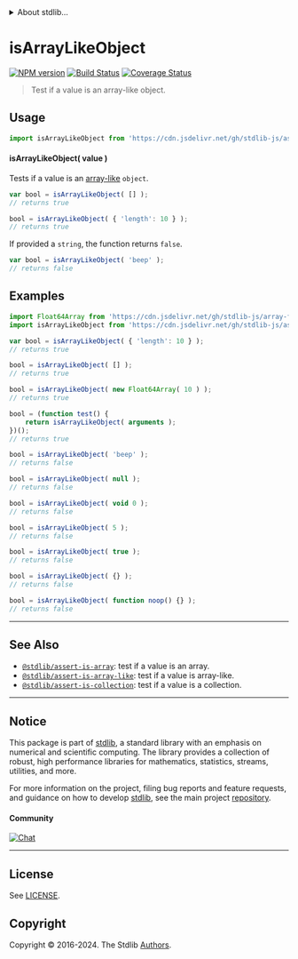 <!--

@license Apache-2.0

Copyright (c) 2018 The Stdlib Authors.

Licensed under the Apache License, Version 2.0 (the "License");
you may not use this file except in compliance with the License.
You may obtain a copy of the License at

   http://www.apache.org/licenses/LICENSE-2.0

Unless required by applicable law or agreed to in writing, software
distributed under the License is distributed on an "AS IS" BASIS,
WITHOUT WARRANTIES OR CONDITIONS OF ANY KIND, either express or implied.
See the License for the specific language governing permissions and
limitations under the License.

-->


<details>
  <summary>
    About stdlib...
  </summary>
  <p>We believe in a future in which the web is a preferred environment for numerical computation. To help realize this future, we've built stdlib. stdlib is a standard library, with an emphasis on numerical and scientific computation, written in JavaScript (and C) for execution in browsers and in Node.js.</p>
  <p>The library is fully decomposable, being architected in such a way that you can swap out and mix and match APIs and functionality to cater to your exact preferences and use cases.</p>
  <p>When you use stdlib, you can be absolutely certain that you are using the most thorough, rigorous, well-written, studied, documented, tested, measured, and high-quality code out there.</p>
  <p>To join us in bringing numerical computing to the web, get started by checking us out on <a href="https://github.com/stdlib-js/stdlib">GitHub</a>, and please consider <a href="https://opencollective.com/stdlib">financially supporting stdlib</a>. We greatly appreciate your continued support!</p>
</details>

# isArrayLikeObject

[![NPM version][npm-image]][npm-url] [![Build Status][test-image]][test-url] [![Coverage Status][coverage-image]][coverage-url] <!-- [![dependencies][dependencies-image]][dependencies-url] -->

> Test if a value is an array-like object.



<section class="usage">

## Usage

```javascript
import isArrayLikeObject from 'https://cdn.jsdelivr.net/gh/stdlib-js/assert-is-array-like-object@deno/mod.js';
```

#### isArrayLikeObject( value )

Tests if a value is an [array-like][array-like] `object`.

<!-- eslint-disable object-curly-newline -->

```javascript
var bool = isArrayLikeObject( [] );
// returns true

bool = isArrayLikeObject( { 'length': 10 } );
// returns true
```

If provided a `string`, the function returns `false`.

```javascript
var bool = isArrayLikeObject( 'beep' );
// returns false
```

</section>

<!-- /.usage -->

<section class="examples">

## Examples

<!-- eslint-disable object-curly-newline, object-curly-spacing, no-empty-function, no-restricted-syntax -->

<!-- eslint no-undef: "error" -->

```javascript
import Float64Array from 'https://cdn.jsdelivr.net/gh/stdlib-js/array-float64@deno/mod.js';
import isArrayLikeObject from 'https://cdn.jsdelivr.net/gh/stdlib-js/assert-is-array-like-object@deno/mod.js';

var bool = isArrayLikeObject( { 'length': 10 } );
// returns true

bool = isArrayLikeObject( [] );
// returns true

bool = isArrayLikeObject( new Float64Array( 10 ) );
// returns true

bool = (function test() {
    return isArrayLikeObject( arguments );
})();
// returns true

bool = isArrayLikeObject( 'beep' );
// returns false

bool = isArrayLikeObject( null );
// returns false

bool = isArrayLikeObject( void 0 );
// returns false

bool = isArrayLikeObject( 5 );
// returns false

bool = isArrayLikeObject( true );
// returns false

bool = isArrayLikeObject( {} );
// returns false

bool = isArrayLikeObject( function noop() {} );
// returns false
```

</section>

<!-- /.examples -->

<!-- Section for related `stdlib` packages. Do not manually edit this section, as it is automatically populated. -->

<section class="related">

* * *

## See Also

-   <span class="package-name">[`@stdlib/assert-is-array`][@stdlib/assert/is-array]</span><span class="delimiter">: </span><span class="description">test if a value is an array.</span>
-   <span class="package-name">[`@stdlib/assert-is-array-like`][@stdlib/assert/is-array-like]</span><span class="delimiter">: </span><span class="description">test if a value is array-like.</span>
-   <span class="package-name">[`@stdlib/assert-is-collection`][@stdlib/assert/is-collection]</span><span class="delimiter">: </span><span class="description">test if a value is a collection.</span>

</section>

<!-- /.related -->

<!-- Section for all links. Make sure to keep an empty line after the `section` element and another before the `/section` close. -->


<section class="main-repo" >

* * *

## Notice

This package is part of [stdlib][stdlib], a standard library with an emphasis on numerical and scientific computing. The library provides a collection of robust, high performance libraries for mathematics, statistics, streams, utilities, and more.

For more information on the project, filing bug reports and feature requests, and guidance on how to develop [stdlib][stdlib], see the main project [repository][stdlib].

#### Community

[![Chat][chat-image]][chat-url]

---

## License

See [LICENSE][stdlib-license].


## Copyright

Copyright &copy; 2016-2024. The Stdlib [Authors][stdlib-authors].

</section>

<!-- /.stdlib -->

<!-- Section for all links. Make sure to keep an empty line after the `section` element and another before the `/section` close. -->

<section class="links">

[npm-image]: http://img.shields.io/npm/v/@stdlib/assert-is-array-like-object.svg
[npm-url]: https://npmjs.org/package/@stdlib/assert-is-array-like-object

[test-image]: https://github.com/stdlib-js/assert-is-array-like-object/actions/workflows/test.yml/badge.svg?branch=main
[test-url]: https://github.com/stdlib-js/assert-is-array-like-object/actions/workflows/test.yml?query=branch:main

[coverage-image]: https://img.shields.io/codecov/c/github/stdlib-js/assert-is-array-like-object/main.svg
[coverage-url]: https://codecov.io/github/stdlib-js/assert-is-array-like-object?branch=main

<!--

[dependencies-image]: https://img.shields.io/david/stdlib-js/assert-is-array-like-object.svg
[dependencies-url]: https://david-dm.org/stdlib-js/assert-is-array-like-object/main

-->

[chat-image]: https://img.shields.io/gitter/room/stdlib-js/stdlib.svg
[chat-url]: https://app.gitter.im/#/room/#stdlib-js_stdlib:gitter.im

[stdlib]: https://github.com/stdlib-js/stdlib

[stdlib-authors]: https://github.com/stdlib-js/stdlib/graphs/contributors

[umd]: https://github.com/umdjs/umd
[es-module]: https://developer.mozilla.org/en-US/docs/Web/JavaScript/Guide/Modules

[deno-url]: https://github.com/stdlib-js/assert-is-array-like-object/tree/deno
[umd-url]: https://github.com/stdlib-js/assert-is-array-like-object/tree/umd
[esm-url]: https://github.com/stdlib-js/assert-is-array-like-object/tree/esm
[branches-url]: https://github.com/stdlib-js/assert-is-array-like-object/blob/main/branches.md

[stdlib-license]: https://raw.githubusercontent.com/stdlib-js/assert-is-array-like-object/main/LICENSE

[array-like]: http://www.2ality.com/2013/05/quirk-array-like-objects.html

<!-- <related-links> -->

[@stdlib/assert/is-array]: https://github.com/stdlib-js/assert-is-array/tree/deno

[@stdlib/assert/is-array-like]: https://github.com/stdlib-js/assert-is-array-like/tree/deno

[@stdlib/assert/is-collection]: https://github.com/stdlib-js/assert-is-collection/tree/deno

<!-- </related-links> -->

</section>

<!-- /.links -->
